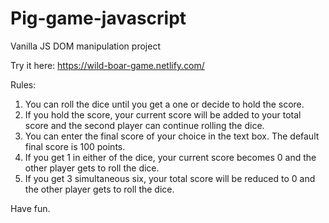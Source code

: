 # Pig-game-javascript
Vanilla JS DOM manipulation project

Try it here:
https://wild-boar-game.netlify.com/

Rules:
1. You can roll the dice until you get a one or decide to hold the score.
2. If you hold the score, your current score will be added to your total score and the second player can continue rolling the dice.
3. You can enter the final score of your choice in the text box. The default final score is 100 points.
4. If you get 1 in either of the dice, your current score becomes 0 and the other player gets to roll the dice.
5. If you get 3 simultaneous six, your total score will be reduced to 0 and the other player gets to roll the dice.

Have fun.
